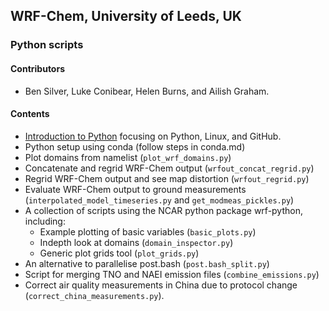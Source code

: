 ## WRF-Chem, University of Leeds, UK
### Python scripts

#### Contributors
- Ben Silver, Luke Conibear, Helen Burns, and Ailish Graham.  
  
#### Contents
- [Introduction to Python](https://www.lukeconibear.com/introduction_to_scientific_computing/index.html) focusing on Python, Linux, and GitHub.  
- Python setup using conda (follow steps in conda.md)  
- Plot domains from namelist (`plot_wrf_domains.py`)  
- Concatenate and regrid WRF-Chem output (`wrfout_concat_regrid.py`)  
- Regrid WRF-Chem output and see map distortion (`wrfout_regrid.py`)  
- Evaluate WRF-Chem output to ground measurements (`interpolated_model_timeseries.py` and `get_modmeas_pickles.py`)  
- A collection of scripts using the NCAR python package wrf-python, including:  
  - Example plotting of basic variables (`basic_plots.py`)  
  - Indepth look at domains (`domain_inspector.py`)  
  - Generic plot grids tool (`plot_grids.py`)  
- An alternative to parallelise post.bash (`post.bash_split.py`)  
- Script for merging TNO and NAEI emission files (`combine_emissions.py`)  
- Correct air quality measurements in China due to protocol change (`correct_china_measurements.py`).  
